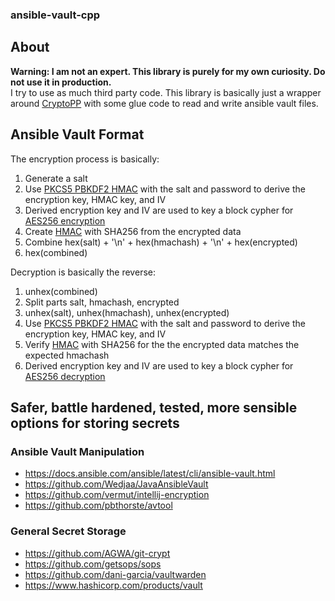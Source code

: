 ### ansible-vault-cpp

## About

**Warning: I am not an expert. This library is purely for my own curiosity. Do not use it in production.**  
I try to use as much third party code. This library is basically just a wrapper around [CryptoPP](https://www.cryptopp.com/) with some glue code to read and write ansible vault files.

## Ansible Vault Format

The encryption process is basically:
1. Generate a salt
2. Use [PKCS5 PBKDF2 HMAC](https://cryptopp.com/wiki/PKCS5_PBKDF2_HMAC) with the salt and password to derive the encryption key, HMAC key, and IV
3. Derived encryption key and IV are used to key a block cypher for [AES256 encryption](https://www.cryptopp.com/wiki/Advanced_Encryption_Standard)
4. Create [HMAC](https://www.cryptopp.com/wiki/HMAC) with SHA256 from the encrypted data
5. Combine hex(salt) + '\n' + hex(hmachash) + '\n' + hex(encrypted)
6. hex(combined)

Decryption is basically the reverse:
1. unhex(combined)
2. Split parts salt, hmachash, encrypted
3. unhex(salt), unhex(hmachash), unhex(encrypted)
4. Use [PKCS5 PBKDF2 HMAC](https://cryptopp.com/wiki/PKCS5_PBKDF2_HMAC) with the salt and password to derive the encryption key, HMAC key, and IV
5. Verify [HMAC](https://www.cryptopp.com/wiki/HMAC) with SHA256 for the the encrypted data matches the expected hmachash
6. Derived encryption key and IV are used to key a block cypher for [AES256 decryption](https://www.cryptopp.com/wiki/Advanced_Encryption_Standard)

## Safer, battle hardened, tested, more sensible options for storing secrets

### Ansible Vault Manipulation

- https://docs.ansible.com/ansible/latest/cli/ansible-vault.html
- https://github.com/Wedjaa/JavaAnsibleVault
- https://github.com/vermut/intellij-encryption
- https://github.com/pbthorste/avtool

### General Secret Storage

- https://github.com/AGWA/git-crypt
- https://github.com/getsops/sops
- https://github.com/dani-garcia/vaultwarden
- https://www.hashicorp.com/products/vault
